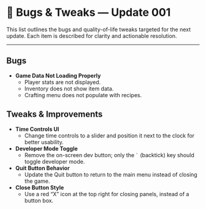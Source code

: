 
# 🐞 Bugs & Tweaks — Update 001

This list outlines the bugs and quality-of-life tweaks targeted for the next update. Each item is described for clarity and actionable resolution.

---

## Bugs
- **Game Data Not Loading Properly**
  - Player stats are not displayed.
  - Inventory does not show item data.
  - Crafting menu does not populate with recipes.

## Tweaks & Improvements
- **Time Controls UI**
  - Change time controls to a slider and position it next to the clock for better usability.
- **Developer Mode Toggle**
  - Remove the on-screen dev button; only the <code>`</code> (backtick) key should toggle developer mode.
- **Quit Button Behavior**
  - Update the Quit button to return to the main menu instead of closing the game.
- **Close Button Style**
  - Use a red “X” icon at the top right for closing panels, instead of a button box.